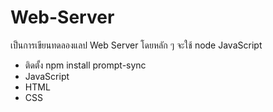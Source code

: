 # Web-Server
เป็นการเขียนทดลองแลป Web Server โดยหลัก ๆ จะใช้ node JavaScript
- ติดตั้ง npm install prompt-sync
- JavaScript
- HTML
- CSS
